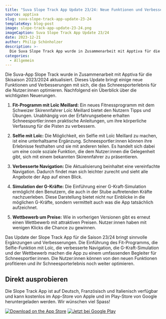 ```yaml
---
title: "Suva Slope Track App Update 23/24: Neue Funktionen und Verbesserungen"
source: apptiva
slug: suva-slope-track-app-update-23-24
templateKey: blog-post
image: slope-track-app-update-23-24.png
imageCaption: Suva Slope Track App Update 23/24
date: 2023-12-21
author: Philip Schönholzer
description: >-
  Die Suva Slope Track App wurde in Zusammenarbeit mit Apptiva für die Skisaison 2023/2024 aktualisiert. Hier sind die Highlights des Updates für alle, die auf die Piste gehen.
categories:
  - Allgemein
---
```


Die Suva-App Slope Track wurde in Zusammenarbeit mit Apptiva für die Skisaison 2023/2024 aktualisiert. Dieses Update bringt einige neue Funktionen und Verbesserungen mit sich, die das Schneesporterlebnis für die Nutzer:innen optimieren. Nachfolgend ein Überblick über die wichtigsten Neuerungen.

1. **Fit-Programm mit Loïc Meillard:**
Ein neues Fitnessprogramm mit dem Schweizer Skirennfahrer Loïc Meillard bietet den Nutzern Tipps und Übungen. Unabhängig von der Erfahrungsebene erhalten Schneesportler:innen praktische Anleitungen, um ihre körperliche Verfassung für die Pisten zu verbessern.

2. **Selfie mit Loïc:**
Die Möglichkeit, ein Selfie mit Loïc Meillard zu machen, ist eine unterhaltsame Ergänzung. Schneesportler:innen können ihre Erlebnisse festhalten und sie mit anderen teilen. Es handelt sich dabei um eine coole soziale Funktion, die dem Nutzer:innen die Gelegenheit gibt, sich mit einem bekannten Skirennfahrer zu präsentieren.

3. **Verbesserte Navigation:**
Die Aktualisierung beinhaltet eine vereinfachte Navigation. Dadurch findet man sich leichter zurecht und sieht alle Angebote der App auf einen Blick.

4. **Simulation der G-Kräfte:**
Die Einführung einer G-Kraft-Simulation ermöglicht den Benutzern, die auch in der Stube auftretenden Kräfte nachzuerleben. Diese Darstellung bietet nicht nur Einblicke in die möglichen G-Kräfte, sondern vermittelt auch was die App tatsächlich aufzeichnet.

5. **Wettbewerb um Preise:**
Wie in vorherigen Versionen gibt es erneut einen Wettbewerb mit attraktiven Preisen. Nutzer:innen haben mit wenigen Klicks die Chance zu gewinnen.

Das Update der Slope Track App für die Saison 23/24 bringt sinnvolle Ergänzungen und Verbesserungen. Die Einführung des Fit-Programms, die Selfie-Funktion mit Loïc, die verbesserte Navigation, die G-Kraft-Simulation und der Wettbewerb machen die App zu einem umfassenden Begleiter für Schneesportler:innen. Die Nutzer:innen können von den neuen Funktionen profitieren und ihr Schneesporterlebnis noch weiter optimieren.

## Direkt ausprobieren

Die Slope Track App ist auf Deutsch, Französisch und Italienisch verfügbar und kann kostenlos im App-Store von Apple und im Play-Store von Google heruntergeladen werden. Wir wünschen viel Spass!

<div className="flex items-center gap-4">
<a className="basis-44" href="https://apps.apple.com/ch/app/slope-track/id405253094"><img className="w-full" src="https://tools.applemediaservices.com/api/badges/download-on-the-app-store/black/de-de?size=250x83&amp;releaseDate=1292803200" alt="Download on the App Store" /></a>
<a className="basis-48" href='https://play.google.com/store/apps/details?id=ch.suva.slopetrack.beta&pcampaignid=MKT-Other-global-all-co-prtnr-py-PartBadge-Mar2515-1' target="_new" rel="nofollow noopener noreferrer" ><img alt='Jetzt bei Google Play' src='https://play.google.com/intl/en_us/badges/images/generic/de_badge_web_generic.png'/></a>
</div>
